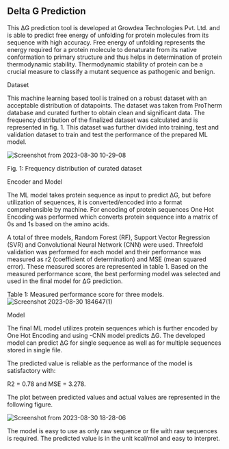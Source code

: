 ## Delta G Prediction

This ΔG prediction tool is developed at Growdea Technologies Pvt. Ltd. and is able to predict free energy of unfolding for protein molecules from its sequence with high accuracy. Free energy of unfolding represents the energy required for a protein molecule to denaturate from its native conformation to primary structure and thus helps in determination of protein thermodynamic stability. Thermodynamic stability of protein can be a crucial measure to classify a mutant sequence as pathogenic and benign. 

Dataset 

This machine learning based tool is trained on a robust dataset with an acceptable distribution of datapoints. The dataset was taken from ProTherm database and curated further to obtain clean and significant data. The frequency distribution of the finalized dataset was calculated and is represented in fig. 1. This dataset was further divided into training, test and validation dataset to train and test the performance of the prepared ML model.

![Screenshot from 2023-08-30 10-29-08](https://github.com/Growdeatechnology/Delta-G-Prediction/assets/72397529/851978c9-09e9-45b2-9dbd-9346248b3800)

Fig. 1: Frequency distribution of curated dataset 

Encoder and Model 

The ML model takes protein sequence as input to predict ΔG, but before utilization of sequences, it is converted/encoded into a format comprehensible by machine. For encoding of protein sequences One Hot Encoding was performed which converts protein sequence into a matrix of 0s and 1s based on the amino acids. 

A total of three models, Random Forest (RF), Support Vector Regression (SVR) and Convolutional Neural Network (CNN) were used. Threefold validation was performed for each model and their performance was measured as r2 (coefficient of determination) and MSE (mean squared error). These measured scores are represented in table 1. Based on the measured performance score, the best performing model was selected and used in the final model for ΔG prediction. 

Table 1: Measured performance score for three models. 
![Screenshot 2023-08-30 184647(1)](https://github.com/Growdeatechnology/Delta-G-Prediction/assets/72397529/522f76f6-a946-4767-a6d2-5c46c1b59f18)

Model 

The final ML model utilizes protein sequences which is further encoded by One Hot Encoding and using -CNN model predicts ΔG. The developed model can predict ΔG for single sequence as well as for multiple sequences stored in single file.  

The predicted value is reliable as the performance of the model is satisfactory with: 

R2 = 0.78 and MSE = 3.278. 

The plot between predicted values and actual values are represented in the following figure.

![Screenshot from 2023-08-30 18-28-06](https://github.com/Growdeatechnology/Delta-G-Prediction/assets/72397529/dacc87a2-d28e-4ae7-94bd-c3eaceab77ad)

The model is easy to use as only raw sequence or file with raw sequences is required. The predicted value is in the unit kcal/mol and easy to interpret. 
